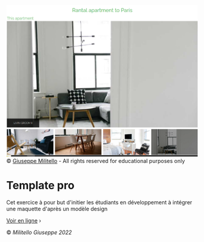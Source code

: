 ![image](./asset/template.PNG)
&copy;  [Giuseppe Militello](https://www.linkedin.com/in/giuseppe-militello-22406ab0/) - All rights reserved for educational purposes only


# Template pro

Cet exercice à pour but d'initier les étudiants en développement à intégrer 
une maquette d'après un modèle design

[Voir en ligne](https://giusmili.github.io/rental_appartement/) &rsaquo;

&copy; *Militello Giuseppe 2022*